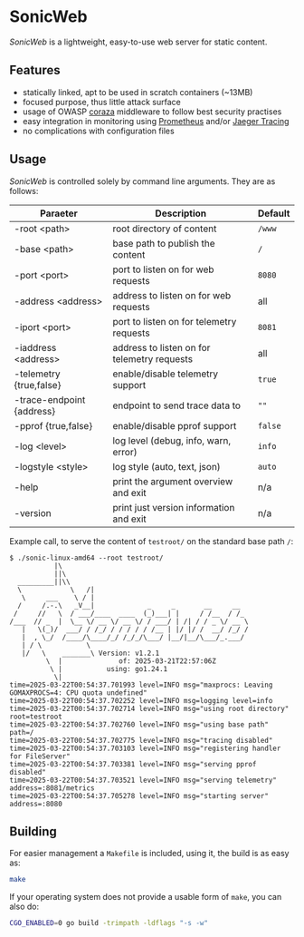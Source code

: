 SonicWeb
========

*SonicWeb* is a lightweight, easy-to-use web server for static content.

Features
--------

* statically linked, apt to be used in scratch containers (~13MB)
* focused purpose, thus little attack surface
* usage of OWASP [coraza](https://github.com/corazawaf/coraza) middleware
  to follow best security practises
* easy integration in monitoring using [Prometheus](prometheus.io) and/or
  [Jaeger Tracing](jaegertracing.io)
* no complications with configuration files

Usage
-----

*SonicWeb* is controlled solely by command line arguments. They are as follows:

| Paraeter                     | Description                                 | Default |
|------------------------------|---------------------------------------------|---------|
| -root           \<path\>     | root directory of content                   | `/www`  |
| -base           \<path\>     | base path to publish the content            | `/`     |
| -port           \<port\>     | port to listen on for web requests          | `8080`  |
| -address        \<address\>  | address to listen on for web requests       | all     |
| -iport          \<port\>     | port to listen on for telemetry requests    | `8081`  |
| -iaddress       \<address\>  | address to listen on for telemetry requests | all     |
| -telemetry      {true,false} | enable/disable telemetry support            | `true`  |
| -trace-endpoint {address}    | endpoint to send trace data to              | `""`    |
| -pprof          {true,false} | enable/disable pprof support                | `false` |
| -log            \<level\>    | log level (debug, info, warn, error)        | `info`  |
| -logstyle       \<style\>    | log style (auto, text, json)                | `auto`  |
| -help                        | print the argument overview and exit        | n/a     |
| -version                     | print just version information and exit     | n/a     |

Example call, to serve the content of `testroot/` on the standard base path `/`:

```
$ ./sonic-linux-amd64 --root testroot/
           |\
           ||\
  _________||\\
  \            \   /|
   \     ___    \ / |
  /     /.-.\   _V__|             _     _       __     __
 /     //   \  / ___/____  ____  (_)___| |     / /__  / /_
/___  // _  |  \__ \/ __ \/ __ \/ / ___/ | /| / / _ \/ __ \
   |   \(_)/  ___/ / /_/ / / / / / /__ | |/ |/ /  __/ /_/ /
   |  , \_/  /____/\____/_/ /_/_/\___/ |__/|__/\___/_.___/
   | / \           \
   |/   \    _______\ Version: v1.2.1
         \  |              of: 2025-03-21T22:57:06Z
          \ |           using: go1.24.1
           \|
time=2025-03-22T00:54:37.701993 level=INFO msg="maxprocs: Leaving GOMAXPROCS=4: CPU quota undefined"
time=2025-03-22T00:54:37.702252 level=INFO msg=logging level=info
time=2025-03-22T00:54:37.702714 level=INFO msg="using root directory" root=testroot
time=2025-03-22T00:54:37.702760 level=INFO msg="using base path" path=/
time=2025-03-22T00:54:37.702775 level=INFO msg="tracing disabled"
time=2025-03-22T00:54:37.703103 level=INFO msg="registering handler for FileServer"
time=2025-03-22T00:54:37.703381 level=INFO msg="serving pprof disabled"
time=2025-03-22T00:54:37.703521 level=INFO msg="serving telemetry" address=:8081/metrics
time=2025-03-22T00:54:37.705278 level=INFO msg="starting server" address=:8080
```

Building
--------

For easier management a `Makefile` is included, using it, the build is as easy as:

```sh
make
```

If your operating system does not provide a usable form of `make`, you can also do:

```sh
CGO_ENABLED=0 go build -trimpath -ldflags "-s -w"
```
